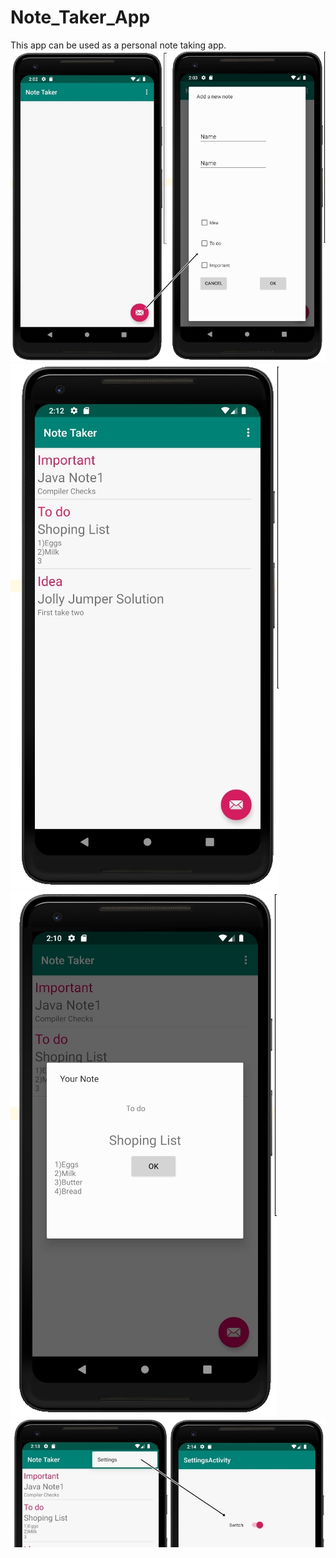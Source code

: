 # Note_Taker_App
This app can be used as a personal note taking app.
![](1.jpg)
![](2.jpg)
![](3.jpg)
![](4.jpg)
